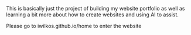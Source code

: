 This is basically just the project of building my website portfolio as well as learning a bit more about how to create websites and using AI to assist.

Please go to iwilkos.github.io/home to enter the website

